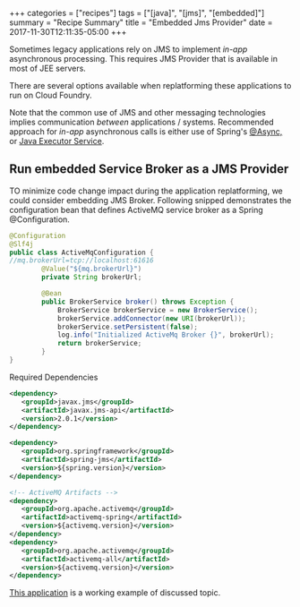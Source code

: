 +++
categories = ["recipes"]
tags = ["[java]", "[jms]", "[embedded]"]
summary = "Recipe Summary"
title = "Embedded Jms Provider"
date = 2017-11-30T12:11:35-05:00
+++

Sometimes legacy applications rely on JMS to implement _in-app_ asynchronous processing.  This requires JMS Provider that is available in most of JEE servers.

There are several options available when replatforming these applications to run on Cloud Foundry.

Note that the common use of JMS and other messaging technologies implies communication _between_ applications / systems.  Recommended approach for _in-app_ asynchronous calls is either use of Spring's [@Async,](https://spring.io/guides/gs/async-method/) or [Java Executor Service](https://docs.oracle.com/javase/7/docs/api/java/util/concurrent/ExecutorService.html).

## Run embedded Service Broker as a JMS Provider

TO minimize code change impact during the application replatforming, we could consider embedding JMS Broker.
Following snipped demonstrates the configuration bean that defines ActiveMQ service broker as a Spring @Configuration.

```Java
@Configuration
@Slf4j
public class ActiveMqConfiguration {
//mq.brokerUrl=tcp://localhost:61616
        @Value("${mq.brokerUrl}")
        private String brokerUrl;

        @Bean
        public BrokerService broker() throws Exception {
            BrokerService brokerService = new BrokerService();
            brokerService.addConnector(new URI(brokerUrl));
            brokerService.setPersistent(false);
            log.info("Initialized ActiveMq Broker {}", brokerUrl);
            return brokerService;
        }
}
```

Required Dependencies

```xml
<dependency>
   <groupId>javax.jms</groupId>
   <artifactId>javax.jms-api</artifactId>
   <version>2.0.1</version>
</dependency>

<dependency>
   <groupId>org.springframework</groupId>
   <artifactId>spring-jms</artifactId>
   <version>${spring.version}</version>
</dependency>

<!-- ActiveMQ Artifacts -->
<dependency>
   <groupId>org.apache.activemq</groupId>
   <artifactId>activemq-spring</artifactId>
   <version>${activemq.version}</version>
</dependency>
<dependency>
   <groupId>org.apache.activemq</groupId>
   <artifactId>activemq-all</artifactId>
   <version>${activemq.version}</version>
</dependency>
```

[This application](https://github.com/poprygun/activemq) is a working example of discussed topic.
